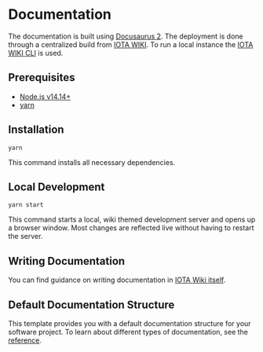 # Documentation

The documentation is built using [Docusaurus 2](https://docusaurus.io/). The deployment is done through a centralized build from [IOTA WIKI](https://github.com/iota-community/iota-wiki). To run a local instance the [IOTA WIKI CLI](https://github.com/iota-community/iota-wiki-cli) is used.

## Prerequisites

- [Node.js v14.14+](https://nodejs.org/en/)
- [yarn](https://yarnpkg.com/getting-started/install)

## Installation

```console
yarn
```

This command installs all necessary dependencies.

## Local Development

```console
yarn start
```

This command starts a local, wiki themed development server and opens up a browser window. Most changes are reflected live without having to restart the server.

## Writing Documentation

You can find guidance on writing documentation in [IOTA Wiki itself](https://wiki.iota.org/participate/contribute-to-wiki/welcome).

## Default Documentation Structure

This template provides you with a default documentation structure for your software project. To learn about different types of documentation, see the [reference](https://wiki.iota.org/participate/contribute-to-wiki/reference/structure/overview).